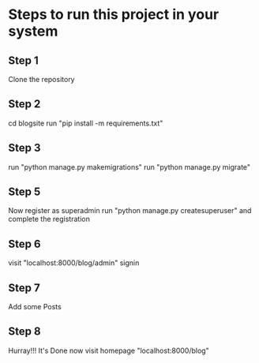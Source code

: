 # Steps to run this project in your system

## Step 1
Clone the repository

## Step 2
cd blogsite
run "pip install -m requirements.txt"

## Step 3
run "python manage.py makemigrations"
run "python manage.py migrate"

## Step 5
Now register as superadmin
run "python manage.py createsuperuser"
and complete the registration

## Step 6
visit "localhost:8000/blog/admin"
signin

## Step 7
Add some Posts

## Step 8
Hurray!!!
It's Done
now visit homepage "localhost:8000/blog"
